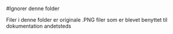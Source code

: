 #Ignorer denne folder

Filer i denne folder er originale .PNG filer som er blevet benyttet til dokumentation andetsteds

